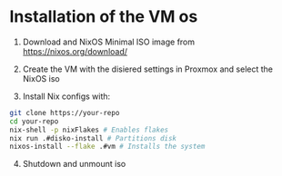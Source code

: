 # Installation of the VM os

1. Download and NixOS Minimal ISO image from https://nixos.org/download/

2. Create the VM with the disiered settings in Proxmox and select the NixOS iso

3. Install Nix configs with:
````bash
git clone https://your-repo
cd your-repo
nix-shell -p nixFlakes # Enables flakes
nix run .#disko-install # Partitions disk
nixos-install --flake .#vm # Installs the system
````

4. Shutdown and unmount iso